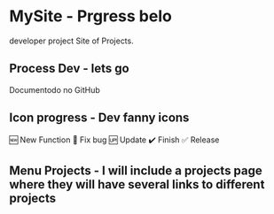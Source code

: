 # MySite - Prgress belo
developer project Site of Projects.

## Process Dev - lets go

Documentodo no GitHub

## Icon progress - Dev fanny icons

:new: New Function
:bug: Fix bug
:up: Update
:heavy_check_mark: Finish
:white_check_mark: Release

## Menu Projects - I will include a projects page where they will have several links to different projects